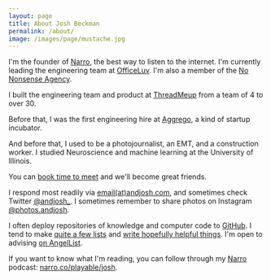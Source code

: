 ```yaml
---
layout: page
title: About Josh Beckman
permalink: /about/
image: /images/page/mustache.jpg
---
```

I'm the founder of <a href="//narro.co">Narro</a>, the best way to listen to the internet. I'm currently leading the engineering team at <a href="//officeluv.com">OfficeLuv</a>. I'm also a member of the <a href="http://no.nonsense.agency">No Nonsense Agency</a>.

I built the engineering team and product at [ThreadMeup](//threadmeup.com) from a team of 4 to over 30.

Before that, I was the first engineering hire at [Aggrego](//aggrego.com), a kind of startup incubator.

And before that, I used to be a photojournalist, an EMT, and a construction worker. I studied Neuroscience and machine learning at the University of Illinois.

You can [book time to meet](//calendly.com/andjosh/30min) and we'll become great friends.

I respond most readily via [email(at)andjosh.com](mailto:email@andjosh.com), and sometimes check Twitter [@andjosh_](//twitter.com/andjosh_). I sometimes remember to share photos on Instagram [@photos.andjosh](//instagram.com/photos.andjosh).

I often deploy repositories of knowledge and computer code to [GitHub](//github.com/andjosh). I tend to make [quite a few lists](/lists) and [write hopefully helpful things](/). I'm open to advising [on AngelList](//angel.co/andjosh).

If you want to know what I'm reading, you can follow through my [Narro](//narro.co) podcast: [narro.co/playable/josh](//www.narro.co/playable/josh).
